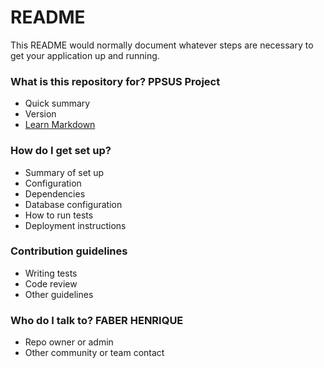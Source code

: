 # README #

This README would normally document whatever steps are necessary to get your application up and running.

### What is this repository for? PPSUS Project

* Quick summary
* Version
* [Learn Markdown](https://bitbucket.org/tutorials/markdowndemo)

### How do I get set up? ###

* Summary of set up
* Configuration
* Dependencies
* Database configuration
* How to run tests
* Deployment instructions

### Contribution guidelines ###

* Writing tests
* Code review
* Other guidelines

### Who do I talk to? FABER HENRIQUE

* Repo owner or admin
* Other community or team contact